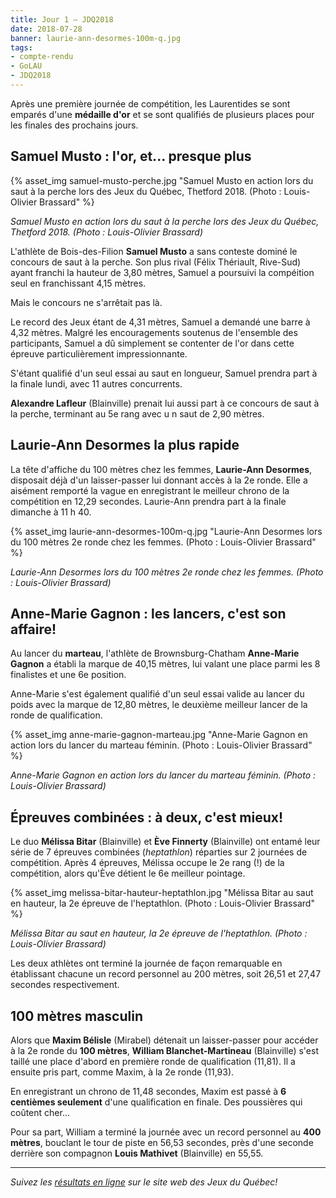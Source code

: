 ```yaml
---
title: Jour 1 – JDQ2018
date: 2018-07-28
banner: laurie-ann-desormes-100m-q.jpg
tags:
- compte-rendu
- GoLAU
- JDQ2018
---
```


Après une première journée de compétition, les Laurentides se sont emparés d'une **médaille d'or** et se sont qualifiés de plusieurs places pour les finales des prochains jours.

## Samuel Musto : l'or, et... presque plus

{% asset_img samuel-musto-perche.jpg "Samuel Musto en action lors du saut à la perche lors des Jeux du Québec, Thetford 2018. (Photo : Louis-Olivier Brassard" %}

_Samuel Musto en action lors du saut à la perche lors des Jeux du Québec, Thetford 2018. (Photo : Louis-Olivier Brassard)_

L'athlète de Bois-des-Filion **Samuel Musto** a sans conteste dominé le concours de saut à la perche. Son plus rival (Félix Thériault, Rive-Sud) ayant franchi la hauteur de 3,80 mètres, Samuel a poursuivi la compéition seul en franchissant 4,15 mètres.

Mais le concours ne s'arrêtait pas là.

Le record des Jeux étant de 4,31 mètres, Samuel a demandé une barre à 4,32 mètres. Malgré les encouragements soutenus de l'ensemble des participants, Samuel a dû simplement se contenter de l'or dans cette épreuve particulièrement impressionnante.

S'étant qualifié d'un seul essai au saut en longueur, Samuel prendra part à la finale lundi, avec 11 autres concurrents.

**Alexandre Lafleur** (Blainville) prenait lui aussi part à ce concours de saut à la perche, terminant au 5e rang avec u n saut de 2,90 mètres.

## Laurie-Ann Desormes la plus rapide

La tête d'affiche du 100 mètres chez les femmes, **Laurie-Ann Desormes**, disposait déjà d'un laisser-passer lui donnant accès à la 2e ronde. Elle a aisément remporté la vague en enregistrant le meilleur chrono de la compétition en 12,29 secondes. Laurie-Ann prendra part à la finale dimanche à 11 h 40.

{% asset_img laurie-ann-desormes-100m-q.jpg "Laurie-Ann Desormes lors du 100 mètres 2e ronde chez les femmes. (Photo : Louis-Olivier Brassard" %}

_Laurie-Ann Desormes lors du 100 mètres 2e ronde chez les femmes. (Photo : Louis-Olivier Brassard)_


## Anne-Marie Gagnon : les lancers, c'est son affaire!

Au lancer du **marteau**, l'athlète de Brownsburg-Chatham **Anne-Marie Gagnon** a établi la marque de 40,15 mètres, lui valant une place parmi les 8 finalistes et une 6e position.

Anne-Marie s'est également qualifié d'un seul essai valide au lancer du poids avec la marque de 12,80 mètres, le deuxième meilleur lancer de la ronde de qualification.

{% asset_img anne-marie-gagnon-marteau.jpg "Anne-Marie Gagnon en action lors du lancer du marteau féminin. (Photo : Louis-Olivier Brassard" %}

_Anne-Marie Gagnon en action lors du lancer du marteau féminin. (Photo : Louis-Olivier Brassard)_

## Épreuves combinées : à deux, c'est mieux!

Le duo **Mélissa Bitar** (Blainville) et **Ève Finnerty** (Blainville) ont entamé leur série de 7 épreuves combinées (_heptathlon_) réparties sur 2 journées de compétition. Après 4 épreuves, Mélissa occupe le 2e rang (!) de la compétition, alors qu'Ève détient le 6e meilleur pointage.

{% asset_img melissa-bitar-hauteur-heptathlon.jpg "Mélissa Bitar au saut en hauteur, la 2e épreuve de l'heptathlon. (Photo : Louis-Olivier Brassard" %}

_Mélissa Bitar au saut en hauteur, la 2e épreuve de l'heptathlon. (Photo : Louis-Olivier Brassard)_

Les deux athlètes ont terminé la journée de façon remarquable en établissant chacune un record personnel au 200 mètres, soit 26,51 et 27,47 secondes respectivement.

## 100 mètres masculin

Alors que **Maxim Bélisle** (Mirabel) détenait un laisser-passer pour accéder à la 2e ronde du **100 mètres**, **William Blanchet-Martineau** (Blainville) s'est taillé une place d'abord en première ronde de qualification (11,81). Il a ensuite pris part, comme Maxim, à la 2e ronde (11,93).

En enregistrant un chrono de 11,48 secondes, Maxim est passé à **6 centièmes seulement** d'une qualification en finale. Des poussières qui coûtent cher...

Pour sa part, William a terminé la journée avec un record personnel au **400 mètres**, bouclant le tour de piste en 56,53 secondes, près d'une seconde derrière son compagnon **Louis Mathivet** (Blainville) en 55,55.

---

_Suivez les [résultats en ligne](http://resultats.jeuxduquebec.com/fr/compilation/sport.html?sport=224) sur le site web des Jeux du Québec!_
